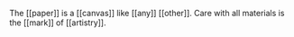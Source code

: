 The [[paper]] is a [[canvas]] like [[any]] [[other]]. Care with all materials is the [[mark]] of [[artistry]].